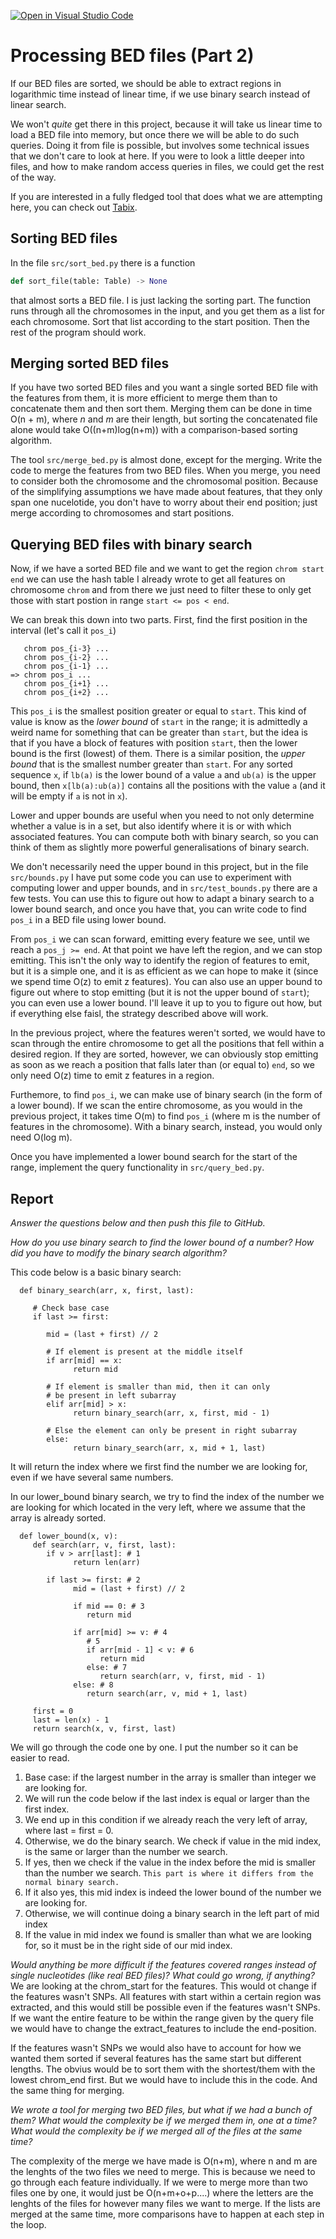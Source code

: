 [![Open in Visual Studio Code](https://classroom.github.com/assets/open-in-vscode-c66648af7eb3fe8bc4f294546bfd86ef473780cde1dea487d3c4ff354943c9ae.svg)](https://classroom.github.com/online_ide?assignment_repo_id=9078496&assignment_repo_type=AssignmentRepo)
# Processing BED files (Part 2)

If our BED files are sorted, we should be able to extract regions in logarithmic time instead of linear time, if we use binary search instead of linear search.

We won't *quite* get there in this project, because it will take us linear time to load a BED file into memory, but once there we will be able to do such queries. Doing it from file is possible, but involves some technical issues that we don't care to look at here. If you were to look a little deeper into files, and how to make random access queries in files, we could get the rest of the way.

If you are interested in a fully fledged tool that does what we are attempting here, you can check out [Tabix](https://www.ncbi.nlm.nih.gov/pmc/articles/PMC3042176/).

## Sorting BED files

In the file `src/sort_bed.py` there is a function

```python
def sort_file(table: Table) -> None
```

that almost sorts a BED file. I is just lacking the sorting part. The function runs through all the chromosomes in the input, and you get them as a list for each chromosome. Sort that list according to the start position. Then the rest of the program should work.

## Merging sorted BED files

If you have two sorted BED files and you want a single sorted BED file with the features from them, it is more efficient to merge them than to concatenate them and then sort them. Merging them can be done in time O(n + m), where *n* and *m* are their length, but sorting the concatenated file alone would take O((n+m)log(n+m)) with a comparison-based sorting algorithm.

The tool `src/merge_bed.py` is almost done, except for the merging. Write the code to merge the features from two BED files. When you merge, you need to consider both the chromosome and the chromosomal position. Because of the simplifying assumptions we have made about features, that they only span one nucelotide, you don't have to worry about their end position; just merge according to chromosomes and start positions.


## Querying BED files with binary search

Now, if we have a sorted BED file and we want to get the region `chrom start end` we can use the hash table I already wrote to get all features on chromosome `chrom` and from there we just need to filter these to only get those with start postion in range `start <= pos < end`.

We can break this down into two parts. First, find the first position in the interval (let's call it `pos_i`)

```
   chrom pos_{i-3} ...
   chrom pos_{i-2} ...
   chrom pos_{i-1} ...
=> chrom pos_i ...
   chrom pos_{i+1} ...
   chrom pos_{i+2} ...
```

This `pos_i` is the smallest position greater or equal to `start`. This kind of value is know as the *lower bound* of `start` in the range; it is admittedly a weird name for something that can be greater than `start`, but the idea is that if you have a block of features with position `start`, then the lower bound is the first (lowest) of them. There is a similar position, the *upper bound* that is the smallest number greater than `start`. For any sorted sequence `x`, if `lb(a)` is the lower bound of a value `a` and `ub(a)` is the upper bound, then `x[lb(a):ub(a)]` contains all the positions with the value `a` (and it will be empty if `a` is not in `x`).

Lower and upper bounds are useful when you need to not only determine whether a value is in a set, but also identify where it is or with which associated features. You can compute both with binary search, so you can think of them as slightly more powerful generalisations of binary search.

We don't necessarily need the upper bound in this project, but in the file `src/bounds.py` I have put some code you can use to experiment with computing lower and upper bounds, and in `src/test_bounds.py` there are a few tests. You can use this to figure out how to adapt a binary search to a lower bound search, and once you have that, you can write code to find `pos_i` in a BED file using lower bound.

From `pos_i` we can scan forward, emitting every feature we see, until we reach a `pos_j >= end`. At that point we have left the region, and we can stop emitting. This isn't the only way to identify the region of features to emit, but it is a simple one, and it is as efficient as we can hope to make it (since we spend time O(z) to emit z features). You can also use an upper bound to figure out where to stop emitting (but it is not the upper bound of `start`); you can even use a lower bound. I'll leave it up to you to figure out how, but if everything else faisl, the strategy described above will work.

In the previous project, where the features weren't sorted, we would have to scan through the entire chromosome to get all the positions that fell within a desired region. If they are sorted, however, we can obviously stop emitting as soon as we reach a position that falls later than (or equal to) `end`, so we only need O(z) time to emit z features in a region.

Furthemore, to find `pos_i`, we can make use of binary search (in the form of a lower bound). If we scan the entire chromosome, as you would in the previous project, it takes time O(m) to find `pos_i` (where m is the number of features in the chromosome). With a binary search, instead, you would only need O(log m).

Once you have implemented a lower bound search for the start of the range, implement the query functionality in `src/query_bed.py`.


## Report

*Answer the questions below and then push this file to GitHub.*

*How do you use binary search to find the lower bound of a number? How did you have to modify the binary search algorithm?*

This code below is a basic binary search:

      def binary_search(arr, x, first, last):
      
         # Check base case
         if last >= first:
      
            mid = (last + first) // 2
      
            # If element is present at the middle itself
            if arr[mid] == x:
                  return mid
      
            # If element is smaller than mid, then it can only
            # be present in left subarray
            elif arr[mid] > x:
                  return binary_search(arr, x, first, mid - 1)
      
            # Else the element can only be present in right subarray
            else:
                  return binary_search(arr, x, mid + 1, last)
It will return the index where we first find the number we are looking for, even if we have several same numbers.

In our lower_bound binary search, we try to find the index of the number we are looking for which located in the very left, where we assume that the array is already sorted.

      def lower_bound(x, v):
         def search(arr, v, first, last):
            if v > arr[last]: # 1
                  return len(arr)

            if last >= first: # 2
                  mid = (last + first) // 2
                  
                  if mid == 0: # 3
                     return mid       

                  if arr[mid] >= v: # 4
                     # 5
                     if arr[mid - 1] < v: # 6
                        return mid
                     else: # 7
                        return search(arr, v, first, mid - 1) 
                  else: # 8
                     return search(arr, v, mid + 1, last)

         first = 0
         last = len(x) - 1
         return search(x, v, first, last)

We will go through the code one by one. I put the number so it can be easier to read.

1. Base case: if the largest number in the array is smaller than integer we are looking for.
2. We will run the code below if the last index is equal or larger than the first index. 
3. We end up in this condition if we already reach the very left of array, where last = first = 0.
4. Otherwise, we do the binary search. We check if value in the mid index, is the same or larger than the number we search.
5. If yes, then we check if the value in the index before the mid is smaller than the number we search. `This part is where it differs from the normal binary search.`
6. If it also yes, this mid index is indeed the lower bound of the number we are looking for.
7. Otherwise, we will continue doing a binary search in the  left part of mid index
8. If the value in mid index we found is smaller than what we are looking for, so it must be in the right side of our mid index.

*Would anything be more difficult if the features covered ranges instead of single nucleotides (like real BED files)? What could go wrong, if anything?*
We are looking at the chrom_start for the features. This would ot change if the features wasn't SNPs. 
All features with start within a certain region was extracted, and this would still be possible even if the features wasn't SNPs. 
If we want the entire feature to be within the range given by the query file we would have to change the extract_features to include the end-position. 

If the features wasn't SNPs we would also have to account for how we wanted them sorted if several features has the same start but different lengths. 
The obvius would be to sort them with the shortest/them with the lowest chrom_end first. But we would have to include this in the code. 
And the same thing for merging. 

*We wrote a tool for merging two BED files, but what if we had a bunch of them? What would the complexity be if we merged them in, one at a time? What would the complexity be if we merged all of the files at the same time?*

The complexity of the merge we have made is O(n+m), where n and m are the lenghts of the two files we need to merge. This is because we need to go through each feature individually. If we were to merge more than two files one by one, it would just be O(n+m+o+p....) where the letters are the lenghts of the files for however many files we want to merge.
 If the lists are merged at the same time, more comparisons have to happen at each step in the loop.
